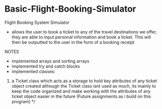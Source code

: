 # Basic-Flight-Booking-Simulator

Flight Booking System Simulator
- allows the user to book a ticket to any of the travel destinations we offer, they are able to input personal information 
  and book a ticket. This will then be outputted to the user in the form of a booking receipt

NOTES
- implemented arrays and sorting arrays
- implemented try and catch blocks 
- implemented classes:
1. a Ticket class which acts as a storage to hold key attributes of any ticket object created although the Ticket class isnt used as much, its mainly to keep the code organized and make working with the attributes of any ticket object easier in the future (Future assignments as i build on this program)
*/

